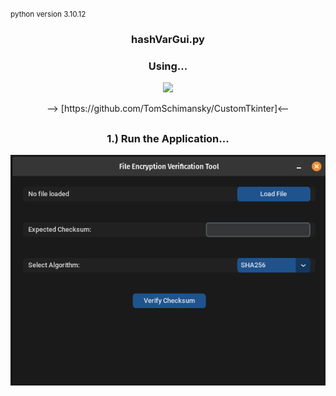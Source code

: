 <small>python version 3.10.12</small>


<h3 align="center">  hashVarGui.py</h3>
<h3 align="center"> Using...</h3>
    <p align="center">
    <picture>
        <source media="(prefers-color-scheme: dark)" srcset="./images/CustomTkinter_logo_dark.png">
        <img src="./images/CustomTkinter_logo_light.png">
    </picture>
    </p>
<div align="center">
--> [https://github.com/TomSchimansky/CustomTkinter]<--


## 

<h3 align="center">  1.) Run the Application...</h3>
    <img src="./images/hashVarPic1.png"/>


